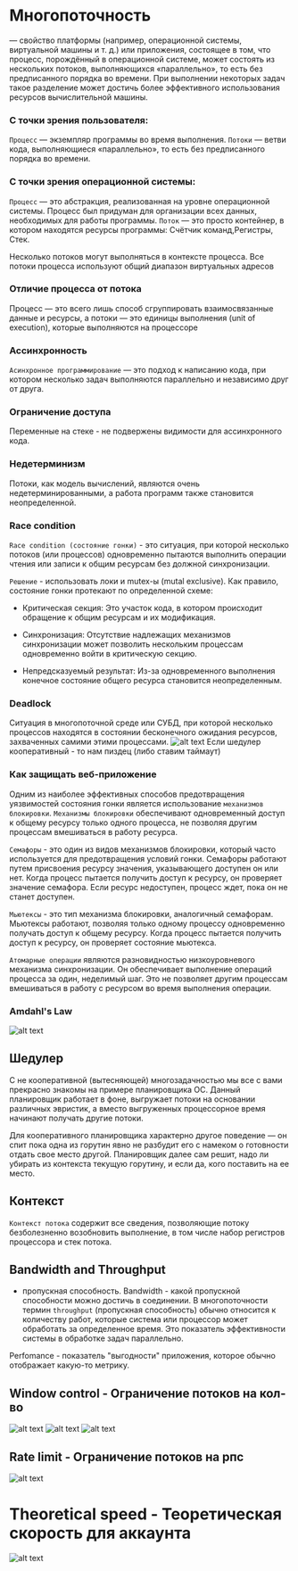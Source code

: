 # Многопоточность
— свойство платформы (например, операционной системы, виртуальной машины и т. д.) или приложения, состоящее в том, что процесс, порождённый в операционной системе, может состоять из нескольких потоков, выполняющихся «параллельно», то есть без предписанного порядка во времени. При выполнении некоторых задач такое разделение может достичь более эффективного использования ресурсов вычислительной машины.

### С точки зрения пользователя:
`Процесс` — экземпляр программы во время выполнения.
`Потоки` — ветви кода, выполняющиеся «параллельно», то есть без предписанного порядка во времени.

### С точки зрения операционной системы:
`Процесс` — это абстракция, реализованная на уровне операционной системы. Процесс был придуман для организации всех данных, необходимых для работы программы.
`Поток` — это просто контейнер, в котором находятся ресурсы программы: Счётчик команд,Регистры, Стек.

Несколько потоков могут выполняться в контексте процесса. Все потоки процесса используют общий диапазон виртуальных адресов

### Отличие процесса от потока
Процесс — это всего лишь способ сгруппировать взаимосвязанные данные и ресурсы, а потоки — это единицы выполнения (unit of execution), которые выполняются на процессоре

### Ассинхронность
`Асинхронное программирование` — это подход к написанию кода, при котором несколько задач выполняются параллельно и независимо друг от друга.

### Ограничение доступа
Переменные на стеке - не подвержены видимости для ассинхронного кода.

### Недетерминизм
Потоки, как модель вычислений, являются очень недетерминированными, а работа программ также становится неопределенной.

### Race condition
`Race condition (состояние гонки)` - это ситуация, при которой несколько потоков (или процессов) одновременно пытаются выполнить операции чтения или записи к общим ресурсам без должной синхронизации.

`Решение` - использовать локи и mutex-ы (mutal exclusive).
Как правило, состояние гонки протекают по определенной схеме:

- Критическая секция: Это участок кода, в котором происходит обращение к общим ресурсам и их модификация.

- Синхронизация: Отсутствие надлежащих механизмов синхронизации может позволить нескольким процессам одновременно войти в критическую секцию.

- Непредсказуемый результат: Из-за одновременного выполнения конечное состояние общего ресурса становится неопределенным.

### Deadlock
Cитуация в многопоточной среде или СУБД, при которой несколько процессов находятся в состоянии бесконечного ожидания ресурсов, захваченных самими этими процессами.
![alt text](image-1.png)
Если шедулер кооперативный - то нам пиздец (либо ставим таймаут)

### Как защищать веб-приложение
Одним из наиболее эффективных способов предотвращения уязвимостей состояния гонки является использование `механизмов блокировки`. `Механизмы блокировки` обеспечивают одновременный доступ к общему ресурсу только одного процесса, не позволяя другим процессам вмешиваться в работу ресурса.

`Семафоры` - это один из видов механизмов блокировки, который часто используется для предотвращения условий гонки. Семафоры работают путем присвоения ресурсу значения, указывающего доступен он или нет. Когда процесс пытается получить доступ к ресурсу, он проверяет значение семафора. Если ресурс недоступен, процесс ждет, пока он не станет доступен.

`Мьютексы` - это тип механизма блокировки, аналогичный семафорам. Мьютексы работают, позволяя только одному процессу одновременно получать доступ к общему ресурсу. Когда процесс пытается получить доступ к ресурсу, он проверяет состояние мьютекса.

`Атомарные операции` являются разновидностью низкоуровневого механизма синхронизации. Он обеспечивает выполнение операций процесса за один, неделимый шаг. Это не позволяет другим процессам вмешиваться в работу с ресурсом во время выполнения операции.

### Amdahl's Law
![alt text](image.png)

## Шедулер
С не кооперативной (вытесняющей) многозадачностью мы все с вами прекрасно знакомы на примере планировщика ОС. Данный планировщик работает в фоне, выгружает потоки на основании различных эвристик, а вместо выгруженных процессорное время начинают получать другие потоки.

Для кооперативного планировщика характерно другое поведение — он спит пока одна из горутин явно не разбудит его с намеком о готовности отдать свое место другой. Планировщик далее сам решит, надо ли убирать из контекста текущую горутину, и если да, кого поставить на ее место. 

## Контекст
`Контекст потока` содержит все сведения, позволяющие потоку безболезненно возобновить выполнение, в том числе набор регистров процессора и стек потока.

## Bandwidth and Throughput
- пропускная способность.
Bandwidth - какой пропускной способности можно достичь в соединении.
В многопоточности термин `throughput` (пропускная способность) обычно относится к количеству работ, которые система или процессор может обработать за определенное время. Это показатель эффективности системы в обработке задач параллельно.

Perfomance - показатель "выгодности" приложения, которое обычно отображает какую-то метрику.

## Window control - Ограничение потоков на кол-во 

![alt text](image-2.png)
![alt text](image-3.png)
![alt text](image-4.png)

## Rate limit - Ограничение потоков на рпс

![alt text](image-5.png)

# Theoretical speed - Теоретическая скорость для аккаунта

![alt text](image-6.png)
